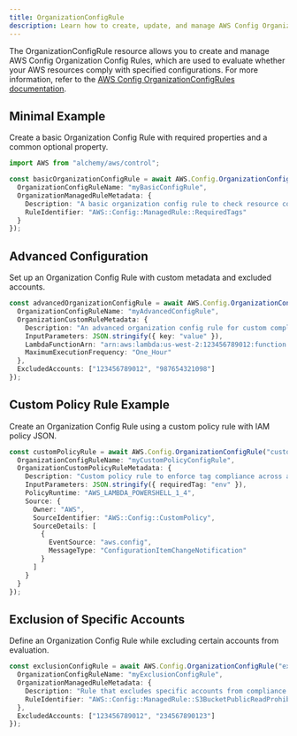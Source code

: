 ```yaml
---
title: OrganizationConfigRule
description: Learn how to create, update, and manage AWS Config OrganizationConfigRules using Alchemy Cloud Control.
---
```


The OrganizationConfigRule resource allows you to create and manage AWS Config Organization Config Rules, which are used to evaluate whether your AWS resources comply with specified configurations. For more information, refer to the [AWS Config OrganizationConfigRules documentation](https://docs.aws.amazon.com/config/latest/userguide/).

## Minimal Example

Create a basic Organization Config Rule with required properties and a common optional property.

```ts
import AWS from "alchemy/aws/control";

const basicOrganizationConfigRule = await AWS.Config.OrganizationConfigRule("basicConfigRule", {
  OrganizationConfigRuleName: "myBasicConfigRule",
  OrganizationManagedRuleMetadata: {
    Description: "A basic organization config rule to check resource compliance.",
    RuleIdentifier: "AWS::Config::ManagedRule::RequiredTags"
  }
});
```

## Advanced Configuration

Set up an Organization Config Rule with custom metadata and excluded accounts.

```ts
const advancedOrganizationConfigRule = await AWS.Config.OrganizationConfigRule("advancedConfigRule", {
  OrganizationConfigRuleName: "myAdvancedConfigRule",
  OrganizationCustomRuleMetadata: {
    Description: "An advanced organization config rule for custom compliance checks.",
    InputParameters: JSON.stringify({ key: "value" }),
    LambdaFunctionArn: "arn:aws:lambda:us-west-2:123456789012:function:myLambdaFunction",
    MaximumExecutionFrequency: "One_Hour"
  },
  ExcludedAccounts: ["123456789012", "987654321098"]
});
```

## Custom Policy Rule Example

Create an Organization Config Rule using a custom policy rule with IAM policy JSON.

```ts
const customPolicyRule = await AWS.Config.OrganizationConfigRule("customPolicyConfigRule", {
  OrganizationConfigRuleName: "myCustomPolicyConfigRule",
  OrganizationCustomPolicyRuleMetadata: {
    Description: "Custom policy rule to enforce tag compliance across accounts.",
    InputParameters: JSON.stringify({ requiredTag: "env" }),
    PolicyRuntime: "AWS_LAMBDA_POWERSHELL_1_4",
    Source: {
      Owner: "AWS",
      SourceIdentifier: "AWS::Config::CustomPolicy",
      SourceDetails: [
        {
          EventSource: "aws.config",
          MessageType: "ConfigurationItemChangeNotification"
        }
      ]
    }
  }
});
```

## Exclusion of Specific Accounts

Define an Organization Config Rule while excluding certain accounts from evaluation.

```ts
const exclusionConfigRule = await AWS.Config.OrganizationConfigRule("exclusionConfigRule", {
  OrganizationConfigRuleName: "myExclusionConfigRule",
  OrganizationManagedRuleMetadata: {
    Description: "Rule that excludes specific accounts from compliance checks.",
    RuleIdentifier: "AWS::Config::ManagedRule::S3BucketPublicReadProhibited"
  },
  ExcludedAccounts: ["123456789012", "234567890123"]
});
```
